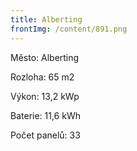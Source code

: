 ```yaml
---
title: Alberting
frontImg: /content/891.png
---
```

Město: Alberting

Rozloha: 65 m2

Výkon:  13,2 kWp

Baterie:  11,6 kWh

Počet panelů: 33